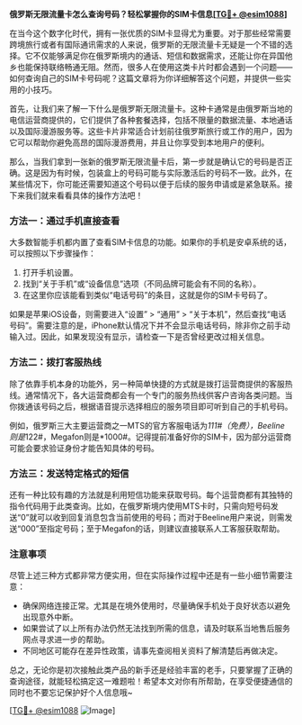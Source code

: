 **俄罗斯无限流量卡怎么查询号码？轻松掌握你的SIM卡信息[[TG💪+ @esim1088](https://t.me/s/esim1088)]**

在当今这个数字化时代，拥有一张优质的SIM卡显得尤为重要。对于那些经常需要跨境旅行或者有国际通讯需求的人来说，俄罗斯的无限流量卡无疑是一个不错的选择。它不仅能够满足你在俄罗斯境内的通话、短信和数据需求，还能让你在异国他乡也能保持联络畅通无阻。然而，很多人在使用这类卡片时都会遇到一个问题——如何查询自己的SIM卡号码呢？这篇文章将为你详细解答这个问题，并提供一些实用的小技巧。

首先，让我们来了解一下什么是俄罗斯无限流量卡。这种卡通常是由俄罗斯当地的电信运营商提供的，它们提供了各种套餐选择，包括不限量的数据流量、本地通话以及国际漫游服务等。这些卡片非常适合计划前往俄罗斯旅行或工作的用户，因为它可以帮助你避免高昂的国际漫游费用，并且让你享受到本地用户的便利。

那么，当我们拿到一张新的俄罗斯无限流量卡后，第一步就是确认它的号码是否正确。这是因为有时候，包装盒上的号码可能与实际激活后的号码不一致。此外，在某些情况下，你可能还需要知道这个号码以便于后续的服务申请或是紧急联系。接下来我们就来看看具体的操作方法吧！

### 方法一：通过手机直接查看

大多数智能手机都内置了查看SIM卡信息的功能。如果你的手机是安卓系统的话，可以按照以下步骤操作：

1. 打开手机设置。
2. 找到“关于手机”或“设备信息”选项（不同品牌可能会有不同的名称）。
3. 在这里你应该能看到类似“电话号码”的条目，这就是你的SIM卡号码了。

如果是苹果iOS设备，则需要进入“设置” > “通用” > “关于本机”，然后查找“电话号码”。需要注意的是，iPhone默认情况下并不会显示电话号码，除非你之前手动输入过。因此，如果发现没有显示，请检查一下是否曾经更改过相关信息。

### 方法二：拨打客服热线

除了依靠手机本身的功能外，另一种简单快捷的方式就是拨打运营商提供的客服热线。通常情况下，各大运营商都会有一个专门的服务热线供客户咨询各类问题。当你拨通该号码之后，根据语音提示选择相应的服务项目即可听到自己的手机号码。

例如，俄罗斯三大主要运营商之一MTS的官方客服电话为*111#（免费），Beeline则是*122#，Megafon则是*1000#。记得提前准备好你的SIM卡，因为部分运营商可能会要求验证身份才能告知具体的号码。

### 方法三：发送特定格式的短信

还有一种比较有趣的方法就是利用短信功能来获取号码。每个运营商都有其独特的指令代码用于此类查询。比如，在俄罗斯境内使用MTS卡时，只需向短号码发送“0”就可以收到回复消息包含当前使用的号码；而对于Beeline用户来说，则需发送“000”至指定号码；至于Megafon的话，则建议直接联系人工客服获取帮助。

### 注意事项

尽管上述三种方式都非常方便实用，但在实际操作过程中还是有一些小细节需要注意：

- 确保网络连接正常。尤其是在境外使用时，尽量确保手机处于良好状态以避免出现意外中断。
- 如果尝试了以上所有办法仍然无法找到所需的信息，请及时联系当地售后服务网点寻求进一步的帮助。
- 不同地区可能存在差异性政策，请事先查阅相关资料了解清楚后再做决定。

总之，无论你是初次接触此类产品的新手还是经验丰富的老手，只要掌握了正确的查询途径，就能轻松搞定这一难题啦！希望本文对你有所帮助，在享受便捷通信的同时也不要忘记保护好个人信息哦~

[[TG💪+ @esim1088](https://t.me/s/esim1088) ![Image](https://i.postimg.cc/4NQfJmqS/Snipaste-2025-05-13-00-14-12.png)]
